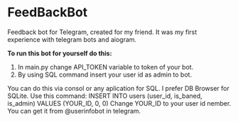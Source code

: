 # FeedBackBot
Feedback bot for Telegram, created for my friend.
It was my first experience with telegram bots and aiogram.

**To run this bot for yourself do this:**
1. In main.py change API_TOKEN variable to token of your bot.
2. By using SQL command insert your user id as admin to bot.

You can do this via consol or any aplication for SQL. I prefer DB Browser for SQLite.
Use this command: INSERT INTO users (user_id, is_baned, is_admin) VALUES (YOUR_ID, 0, 0)
Change YOUR_ID to your user id nember. You can get it from @userinfobot in telegram.

